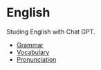 # English
Studing English with Chat GPT.

+ [Grammar](grammar/grammar.md)
+ [Vocabulary](vocabulary/vocabulary.md)
+ [Pronunciation](pronunciation/pronunciation.md)
